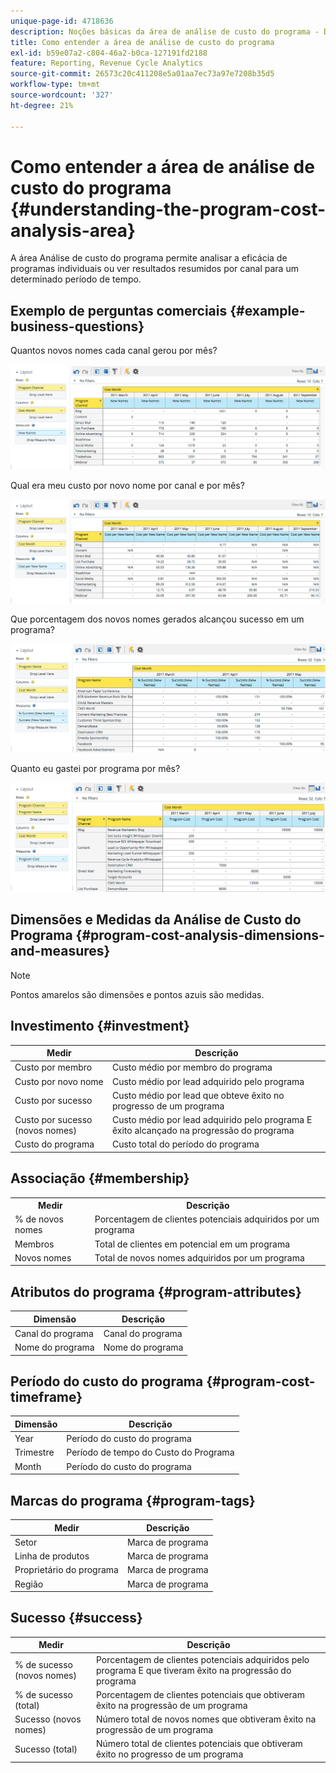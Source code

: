```yaml
---
unique-page-id: 4718636
description: Noções básicas da área de análise de custo do programa - Documentação do Marketo - Documentação do produto
title: Como entender a área de análise de custo do programa
exl-id: b59e07a2-c804-46a2-b0ca-127191fd2188
feature: Reporting, Revenue Cycle Analytics
source-git-commit: 26573c20c411208e5a01aa7ec73a97e7208b35d5
workflow-type: tm+mt
source-wordcount: '327'
ht-degree: 21%

---
```


# Como entender a área de análise de custo do programa {#understanding-the-program-cost-analysis-area}

A área Análise de custo do programa permite analisar a eficácia de programas individuais ou ver resultados resumidos por canal para um determinado período de tempo.

## Exemplo de perguntas comerciais {#example-business-questions}

Quantos novos nomes cada canal gerou por mês?

![](assets/image2015-5-6-14-3a13-3a47.png)

Qual era meu custo por novo nome por canal e por mês?

![](assets/image2015-5-6-14-3a16-3a28.png)

Que porcentagem dos novos nomes gerados alcançou sucesso em um programa?

![](assets/image2015-5-6-14-3a31-3a15.png)

Quanto eu gastei por programa por mês?

![](assets/image2015-5-6-14-3a36-3a34.png)

## Dimensões e Medidas da Análise de Custo do Programa {#program-cost-analysis-dimensions-and-measures}

>[!NOTE]
>
>Pontos amarelos são dimensões e pontos azuis são medidas.

## Investimento {#investment}

| Medir | Descrição |
|---|---|
| Custo por membro | Custo médio por membro do programa |
| Custo por novo nome | Custo médio por lead adquirido pelo programa |
| Custo por sucesso | Custo médio por lead que obteve êxito no progresso de um programa |
| Custo por sucesso (novos nomes) | Custo médio por lead adquirido pelo programa E êxito alcançado na progressão do programa |
| Custo do programa | Custo total do período do programa |

## Associação {#membership}

<table>
 <tbody>
  <tr>
   <th>Medir</th>
   <th>Descrição</th>
  </tr>
  <tr>
   <td>% de novos nomes</td>
   <td>Porcentagem de clientes potenciais adquiridos por um programa</td>
  </tr>
  <tr>
   <td>Membros</td>
   <td>Total de clientes em potencial em um programa</td>
  </tr>
  <tr>
   <td>Novos nomes</td>
   <td>Total de novos nomes adquiridos por um programa</td>
  </tr>
 </tbody>
</table>

## Atributos do programa {#program-attributes}

| Dimensão | Descrição |
|---|---|
| Canal do programa | Canal do programa |
| Nome do programa | Nome do programa |

## Período do custo do programa {#program-cost-timeframe}

| Dimensão | Descrição |
|---|---|
| Year | Período do custo do programa |
| Trimestre | Período de tempo do Custo do Programa |
| Month | Período do custo do programa |

## Marcas do programa {#program-tags}

| Medir | Descrição |
|---|---|
| Setor | Marca de programa |
| Linha de produtos | Marca de programa |
| Proprietário do programa | Marca de programa |
| Região | Marca de programa |

## Sucesso {#success}

| Medir | Descrição |
|---|---|
| % de sucesso (novos nomes) | Porcentagem de clientes potenciais adquiridos pelo programa E que tiveram êxito na progressão do programa |
| % de sucesso (total) | Porcentagem de clientes potenciais que obtiveram êxito na progressão de um programa |
| Sucesso (novos nomes) | Número total de novos nomes que obtiveram êxito na progressão de um programa |
| Sucesso (total) | Número total de clientes potenciais que obtiveram êxito no progresso de um programa |
